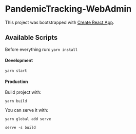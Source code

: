 # PandemicTracking-WebAdmin

This project was bootstrapped with [Create React App](https://github.com/facebook/create-react-app).


## Available Scripts

Before everything run:
`yarn install`

#### Development

`yarn start`

#### Production

Build project with:

`yarn build`

You can serve it with:

```
yarn global add serve

serve -s build
```





